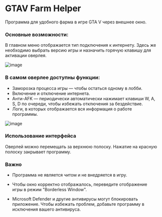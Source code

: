 # GTAV Farm Helper
Программа для удобного фарма в игре GTA V через внешнее окно.
<h3 align="left">Основные возможности:</h3>
В главном меню отображается тип подключения к интернету. Здесь же необходимо выбрать версию игры и назначить горячую клавишу для активации оверлея.

  ![image](https://github.com/user-attachments/assets/f4fce608-b0f1-493c-9a70-db97cfdde8eb)

<h3 align="left">В самом оверлее доступны функции:</h3>

- Заморозка процесса игры — чтобы остаться одному в лобби.
- Включение и отключение интернета.
- Анти-AFK — периодически автоматически нажимает клавиши W, A, S, D по очереди, чтобы избежать отключения за бездействие.
- Логи, в которых отображается вся информация о работе программы.

![image](https://github.com/user-attachments/assets/cd49f0e7-ca32-4fe2-82c3-91393a22b541)

<h3 align="left">Использование интерфейса</h3>
Оверлей можно перемещать за верхнюю полоску.
Нажатие на красную полоску закрывает программу.

<h3 align="left">Важно</h3>

- Программа не является читом и не внедряется в игру.

- Чтобы окно корректно отображалось, переведите отображение игры в режим "Borderless Window".

- Microsoft Defender и другие антивирусы могут блокировать приложение. Чтобы избежать проблем, добавьте программу в исключения вашего антивируса.
